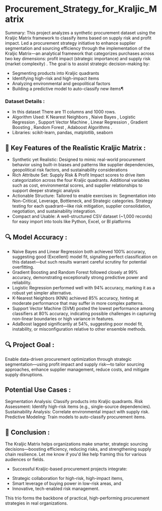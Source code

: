 # Procurement_Strategy_for_Kraljic_Matrix

Summary: This project analyzes a synthetic procurement dataset using the Kraljic Matrix framework to classify items based on supply risk and profit impact. Led a procurement strategy initiative to enhance supplier segmentation and sourcing efficiency through the implementation of the Kraljic Matrix—an analytical framework that categorizes purchases across two key dimensions: profit impact (strategic importance) and supply risk (market complexity) .
The goal is to assist strategic decision-making by:
-  Segmenting products into Kraljic quadrants
-  Identifying high-risk and high-impact items
- Analyzing environmental and geopolitical factors
- Building a predictive model to auto-classify new items¶

###  Dataset Details : 
* In this dataset There are 11 columns and 1000 rows.
* Algorithm Used: K Nearest Neighbors , Naive Bayes , Logistic Regression , Support Vector Machine , Linear Regression , Gradient Boosting , Random Forest , Adaboost Algorithms .
* Libraries: scikit-learn, pandas, matplotlib, seaborn 

## 🔑 Key Features of the Realistic Kraljic Matrix :
- Synthetic yet Realistic:
  Designed to mimic real-world procurement behavior using built-in biases and patterns like supplier dependencies, geopolitical risk factors, and sustainability considerations 
- Rich Attribute Set:
Supply Risk & Profit Impact scores to drive item categorization across the four Kraljic quadrants.
Additional variables such as cost, environmental scores, and supplier relationships to support deeper strategic analysis 
- Actionable Structure: Tailored to enable exercises in:
Segmentation into Non-Critical, Leverage, Bottleneck, and Strategic categories.
Strategy testing for each quadrant—like risk mitigation, supplier consolidation, negotiation, and sustainability integration.
- Compact and Usable:
A well-structured CSV dataset (~1,000 records) for easy import into tools like Python, Excel, or BI platforms

## 🔍 Model Accuracy :
* Naive Bayes and Linear Regression both achieved 100% accuracy, suggesting good (Excellent) model fit, signaling perfect classification on this dataset—but such results warrant careful scrutiny for potential overfitting.
* Gradient Boosting and Random Forest followed closely at 99% accuracy, demonstrating exceptionally strong predictive power and reliability.
* Logistic Regression performed well with 94% accuracy, marking it as a robust yet simpler alternative.
* K-Nearest Neighbors (KNN) achieved 85% accuracy, hinting at moderate performance that may suffer in more complex patterns.
* Support Vector Machine (SVM) posted the lowest performance among classifiers at 80% accuracy, indicating possible challenges in capturing non-linear boundaries or high variance in features.
* AdaBoost lagged significantly at 54%, suggesting poor model fit, instability, or misconfiguration relative to other ensemble methods.

## 🔍 Project Goal :
Enable data-driven procurement optimization through strategic segmentation—using profit impact and supply risk—to tailor sourcing approaches, enhance supplier management, reduce costs, and mitigate supply disruptions.

## Potential Use Cases :
Segmentation Analysis: Classify products into Kraljic quadrants.
Risk Assessment: Identify high-risk items (e.g., single-source dependencies).
Sustainability Analysis: Correlate environmental impact with supply risk.
Predictive Modeling: Train models to auto-classify procurement items.

## 📌 Conclusion :
The Kraljic Matrix helps organizations make smarter, strategic sourcing decisions—boosting efficiency, reducing risks, and strengthening supply chain resilience. Let me know if you'd like help framing this for various audiences or fields. 
* Successful Kraljic-based procurement projects integrate:
  
- Strategic collaboration for high-risk, high-impact items,
- Smart leverage of buying power in low-risk areas, and
- Innovative, tech-enabled risk management.
  
This trio forms the backbone of practical, high-performing procurement strategies in real organizations.
